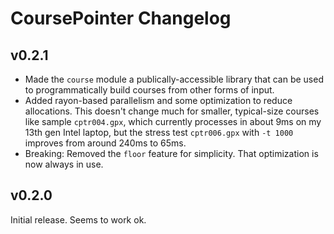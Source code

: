 # CoursePointer Changelog

## v0.2.1

- Made the `course` module a publically-accessible library that can be used to
  programmatically build courses from other forms of input.
- Added rayon-based parallelism and some optimization to reduce allocations.
  This doesn't change much for smaller, typical-size courses like sample
  `cptr004.gpx`, which currently processes in about 9ms on my 13th gen Intel
  laptop, but the stress test `cptr006.gpx` with `-t 1000` improves from
  around 240ms to 65ms.
- Breaking: Removed the `floor` feature for simplicity.  That optimization is
  now always in use.

## v0.2.0

Initial release.  Seems to work ok.
